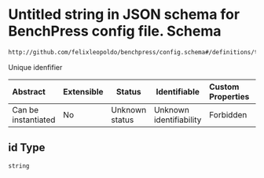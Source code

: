 # Untitled string in JSON schema for BenchPress config file. Schema

```txt
http://github.com/felixleopoldo/benchpress/config.schema#/definitions/tabu/properties/id
```

Unique idenfifier


| Abstract            | Extensible | Status         | Identifiable            | Custom Properties | Additional Properties | Access Restrictions | Defined In                                                               |
| :------------------ | ---------- | -------------- | ----------------------- | :---------------- | --------------------- | ------------------- | ------------------------------------------------------------------------ |
| Can be instantiated | No         | Unknown status | Unknown identifiability | Forbidden         | Allowed               | none                | [config.schema.json\*](../out/config.schema.json "open original schema") |

## id Type

`string`
